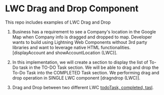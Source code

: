 # LWC Drag and Drop Component
This repo includes examples of LWC Drag and Drop 

1) Business has a requirement to see a Company's location in the Google Map when Company info is dragged and dropped to map. Developer wants to build using Lightning Web Components without 3rd party libraries and want to leverage native HTML functionalities. [displayAccount and showAccountLocation (LWC)].

2) In this implementation, we will create a section to display the list of To-Do task in the TO-DO Task section. We will be able to drag and drop the To-Do Task into the COMPLETED Task section. We performing drag and drop operation in SINGLE LWC component [dragndrop (LWC)].

3) Drag and Drop between two different LWC [todoTask, completed, tasl](LWC).